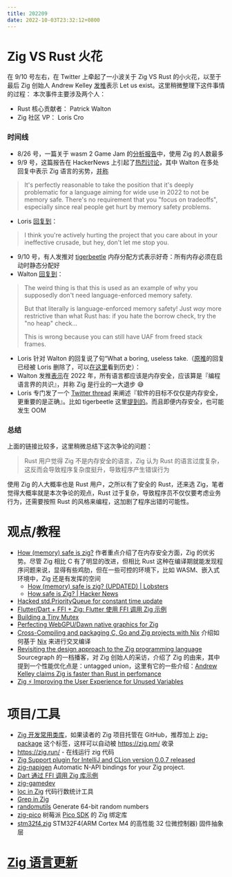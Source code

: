 ```yaml
---
title: 202209
date: 2022-10-03T23:32:12+0800
---
```

# Zig VS Rust 火花
在 9/10 号左右，在 Twitter 上牵起了一小波关于 Zig VS Rust 的小火花，以至于最后 Zig 创始人 Andrew Kelley [发推](https://twitter.com/andy_kelley/status/1568679389113757698)表示 Let us exist。这里稍微整理下这件事情的过程：
本次事件主要涉及两个人：
- Rust 核心贡献者： Patrick Walton
- Zig 社区 VP： Loris Cro
### 时间线
- 8/26 号，一篇关于 wasm 2 Game Jam 的[分析报告](https://wasm4.org/blog/jam-2-results/)中，使用 Zig 的人数最多
- 9/9 号，这篇报告在 HackerNews 上引起了[热烈讨论](https://news.ycombinator.com/item?id=32777636)，其中 Walton 在多处回复中表示 Zig 语言的劣势，[并称](https://news.ycombinator.com/item?id=32782842)
> It's perfectly reasonable to take the position that it's deeply problematic for a language aiming for wide use in 2022 to not be memory safe. There's no requirement that you "focus on tradeoffs", especially since real people get hurt by memory safety problems.
- Loris [回复到](https://news.ycombinator.com/item?id=32785380)：
> I think you're actively hurting the project that you care about in your ineffective crusade, but hey, don't let me stop you.
- 9/10 号，有人发推对 [tigerbeetle](https://github.com/tigerbeetledb/tigerbeetle/blob/main/docs/TIGER_STYLE.md#safety) 内存分配方式表示好奇：所有内存必须在启动时静态分配好
- Walton [回复到](https://mobile.twitter.com/pcwalton/status/1568498326496247809)：
> The weird thing is that this is used as an example of why you supposedly don't need language-enforced memory safety.
>
> But that literally is language-enforced memory safety! Just *way* more restrictive than what Rust has: if you hate the borrow check, try the "no heap" check...
>
> This is wrong because you can still have UAF from freed stack frames.
- Loris 针对 Walton 的回复说了句“What a boring, useless take.（[原推](https://mobile.twitter.com/kripken/status/1568428308131622913)的回复已经被 Loris 删除了，可以[在这里](https://archive.ph/jq3kw#selection-1275.0-1275.30)看到历史）：
- Walton 发推[表示](https://mobile.twitter.com/pcwalton/status/1568302065851707392)在 2022 年，所有语言都应该是内存安全，应该算是『编程语言界的共识』，并称 Zig 是行业的一大退步 😅
- Loris 专门发了一个 [Twitter thread](https://twitter.com/croloris/status/1568573729940164608?s=21&t=v2Dj_F2f_kUzZDQps5KjtQ) 来阐述『软件的目标不仅仅是内存安全，更重要的是正确』。比如 tigerbeetle 这里[提到的](https://github.com/tigerbeetledb/tigerbeetle/blob/main/docs/DESIGN.md)。而且即便内存安全，也可能发生 OOM

### 总结
上面的链接比较多，这里稍微总结下这次争论的问题：
> Rust 用户觉得 Zig 不是内存安全的语言，Zig 认为 Rust 的语言过度复杂，这反而会导致程序复杂度挺升，导致程序产生错误行为

使用 Zig 的人大概率也是 Rust 用户，之所以有了安全的 Rust，还来选 Zig，笔者觉得大概率就是本次争论的观点，Rust 过于复杂，导致程序员不仅仅要考虑业务行为，还需要按照 Rust 的风格来编程，这加剧了程序出错的可能性。

# 观点/教程
- [How (memory) safe is zig?](https://www.scattered-thoughts.net/writing/how-safe-is-zig/) 作者重点介绍了在内存安全方面，Zig 的优劣势。尽管 Zig 相比 C 有了明显的改进，但相比 Rust 这种在编译期就能发现程序问题来说，显得有些鸡肋，但在一些可控的环境下，比如 WASM、嵌入式环境中，Zig 还是有发挥的空间
  - [How (memory) safe is zig? (UPDATED) | Lobsters](https://lobste.rs/s/nw7hsd)
  - [How safe is Zig? | Hacker News](https://news.ycombinator.com/item?id=31850347)
- [Hacked std.PriorityQueue for constant time update](https://www.reddit.com/r/Zig/comments/x8fxqr/hacked_stdpriorityqueue_for_constant_time_update/)
- [Flutter/Dart + FFI + Zig: Flutter 使用 FFI 调用 Zig 示例](https://github.com/zigcc/forum/discussions/21)
- [Building a Tiny Mutex](https://zig.news/kprotty/building-a-tiny-mutex-537k)
- [Perfecting WebGPU/Dawn native graphics for Zig](https://devlog.hexops.com/2022/perfecting-webgpu-native/)
- [Cross-Compiling and packaging C, Go and Zig projects with Nix](https://flyx.org/cross-packaging/) 介绍如何基于 [Nix](https://nixos.org/) 来进行交叉编译
- [Revisiting the design approach to the Zig programming language](https://about.sourcegraph.com/blog/zig-programming-language-revisiting-design-approach) Sourcegraph 的一档播客，对 Zig 创始人的采访，介绍了 Zig 的由来，其中提到一个性能优化点是：untagged union，这里有它的一些介绍：[Andrew Kelley claims Zig is faster than Rust in perfomance](https://www.reddit.com/r/rust/comments/s5caye/comment/hsz6uf0/?utm_source=share&utm_medium=web2x&context=3)
- [Zig ⚡ Improving the User Experience for Unused Variables](https://vimeo.com/748218307)

# 项目/工具

- [Zig 开发常用类库](https://github.com/zigcc/forum/discussions/28)，如果读者的 Zig 项目托管在 GitHub，推荐加上 [zig-package](https://github.com/topics/zig-package) 这个标签，这样可以自动被 https://zig.pm/ 收录
- https://zig.run/ - 在线运行 zig 代码
- [Zig Support plugin for IntelliJ and CLion version 0.0.7 released](https://zig.news/marioariasc/zig-support-plugin-for-intellij-and-clion-version-007-released-1en8)
- [zig-napigen](https://github.com/cztomsik/zig-napigen) Automatic N-API bindings for your Zig project.
- [Dart 通过 FFI 调用 Zig 库示例](https://github.com/better-dart/learn-dart/blob/main/packages/ffi-binding/example/main.dart#L31)
- [zig-gamedev](https://github.com/michal-z/zig-gamedev)
- [loc in Zig](https://github.com/jiacai2050/loc) 代码行数统计工具
- [Grep in Zig](https://github.com/EclesioMeloJunior/zig-grep)
- [randomutils](https://gitlab.com/hdante/randomutils) Generate 64-bit random numbers
- [zig-pico](https://github.com/paperdev-code/zig-pico) 树莓派 [Pico SDK](https://github.com/raspberrypi/pico-sdk) 的 Zig 绑定库
- [stm32f4.zig](https://github.com/moonxraccoon/stm32f4.zig) STM32F4(ARM Cortex M4 的高性能 32 位微控制器) 固件抽象层

# [Zig 语言更新](https://github.com/ziglang/zig/pulls?q=+is%3Aclosed+is%3Apr+closed%3A2022-09-01..2022-10-01+)
